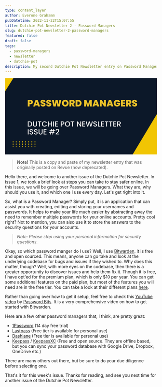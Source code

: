 ```yaml
---
type: content_layer
author: Everone Grahamm
pubDatetime: 2022-11-22T15:07:55
title: Dutchie Pot Newsletter 2 - Password Managers
slug: dutchie-pot-newsletter-2-password-managers
featured: false
draft: false
tags:
  - password-managers
  - newsletter
  - dutchie-pot
description: My second Dutchie Pot Newsletter entry on Password Managers.
---
```


![password-managers](/src/assets/images/password-managers.png)

> **Note!** This is a copy and paste of my newsletter entry that was originally posted on Revue (now deprecated).

Hello there, and welcome to another issue of the Dutchie Pot Newsletter. In issue 1, we took a brief look at steps you can take to stay safer online. In this issue, we will be going over Password Managers. What they are, why should you use it, and which one I use every day. Let's get right into it.

So, what is a Password Manager? Simply put, it is an application that can assist you with creating, editing and storing your usernames and passwords. It helps to make your life much easier by abstracting away the need to remember multiple passwords for your online accounts. Pretty cool right? Not to mention, you can also use it to store the answers to the security questions for your accounts.

> _Note: Please stop using your personal information for security questions._

Okay, so which password manger do I use? Well, I use [Bitwarden](https://bitwarden.com/). It is free and open sourced. This means, anyone can go take and look at the underlying codebase for bugs and issues if they wished to. Why does this matter, though? Well, with more eyes on the codebase, then there is a greater opportunity to discover issues and help them fix it. Though it is free, I have opt'ed for the premium plan, which is only $10 per year. You can get some additional features on the paid plan, but most of the features you will need are in the free tier. You can take a look at their different plans [here](https://bitwarden.com/pricing/).

Rather than going over how to get it setup, feel free to check this [YouTube video](https://www.youtube.com/watch?v=_hphFkR27bc) by [Password Bits](https://www.youtube.com/channel/UCo94Pg83Ko0VtoFy7DXlfLQ). It is a very comprehensive video on how to get started with Bitwarden.

Here are a few other password managers that, I think, are pretty great:

- [1Password](https://1password.com/) (14 day free trial)
- [Lastpass](https://www.lastpass.com/) (Free tier is available for personal use)
- [Dashlane](https://www.dashlane.com/) (Free tier is available for personal use)
- [Keepass](https://keepass.info/) / [KeepassXC](https://keepassxc.org/) (Free and open source. They are offline based, but you can sync your password database with Google Drive, Dropbox, OneDrive etc.)

There are many others out there, but be sure to do your due diligence before selecting one.

That's it for this week's issue. Thanks for reading, and see you next time for another issue of the Dutchie Pot Newsletter.

